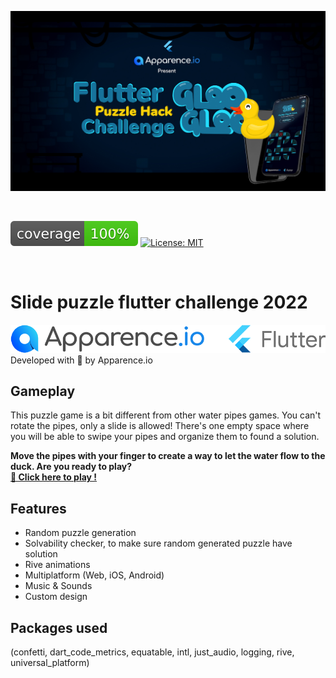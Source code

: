 <p align="left">  
 <img src="./readme-doc/showcase-readme.jpg" alt="flutter challenge 2022 apparence.io app web android ios" />  
</p>  
<br/>  

![coverage][coverage_badge]
[![License: MIT][license_badge]][license_link] 
 
<br/> 

# **Slide puzzle flutter challenge 2022**
![Flutter and Apparence.io Logos](./readme-doc/logos.png)
Developed with 💙  by Apparence.io

Gameplay
-
This puzzle game is a bit different from other water pipes games. You can't rotate the pipes, only a slide is allowed! There's one empty space where you will be able to swipe your pipes and organize them to found a solution.

**Move the pipes with your finger to create a way to let the water flow to the duck.
Are you ready to play? <br/> 
[🦆 Click here to play !](https://apparence-flutter-puzzle.web.app/)**

Features
-
- Random puzzle generation
- Solvability checker, to make sure random generated puzzle have solution
- Rive animations
- Multiplatform (Web, iOS, Android)
- Music & Sounds
- Custom design

Packages used
-
(confetti, dart_code_metrics, equatable, intl, just_audio, logging, rive, universal_platform)



[coverage_badge]: coverage_badge.svg
[license_badge]: https://img.shields.io/badge/license-MIT-blue.svg
[license_link]: https://opensource.org/licenses/MIT
